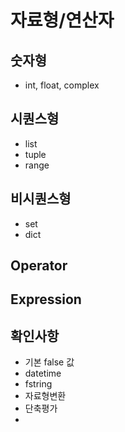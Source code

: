 # 자료형/연산자

## 숫자형

- int, float, complex

## 시퀀스형

- list
- tuple
- range

## 비시퀀스형

- set
- dict

## Operator

## Expression

## 확인사항

- 기본 false 값
- datetime
- fstring
- 자료형변환
- 단축평가
- 
